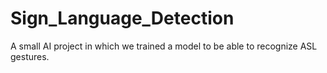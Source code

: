 # Sign_Language_Detection
 A small AI project in which we trained a model to be able to recognize ASL gestures.
